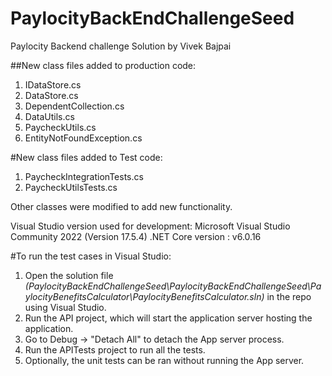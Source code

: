 # PaylocityBackEndChallengeSeed
Paylocity Backend challenge Solution by Vivek Bajpai

##New class files added to production code:
1) IDataStore.cs
2) DataStore.cs
3) DependentCollection.cs
4) DataUtils.cs
5) PaycheckUtils.cs
6) EntityNotFoundException.cs

#New class files added to Test code:
1) PaycheckIntegrationTests.cs
2) PaycheckUtilsTests.cs

Other classes were modified to add new functionality.

Visual Studio version used for development: Microsoft Visual Studio Community 2022 (Version 17.5.4)
.NET Core version : v6.0.16 

#To run the test cases in Visual Studio:
1) Open the solution file _(PaylocityBackEndChallengeSeed\PaylocityBackEndChallengeSeed\PaylocityBenefitsCalculator\PaylocityBenefitsCalculator.sln)_ in the repo using Visual Studio.
2) Run the API project, which will start the application server hosting the application.
3) Go to  Debug -> "Detach All" to detach the App server process.
4) Run the APITests project to run all the tests.
5) Optionally, the unit tests can be ran without running the App server.
